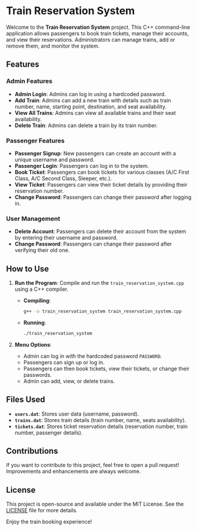 # Train Reservation System

Welcome to the **Train Reservation System** project. This C++ command-line application allows passengers to book train tickets, manage their accounts, and view their reservations. Administrators can manage trains, add or remove them, and monitor the system.

## Features

### Admin Features
- **Admin Login**: Admins can log in using a hardcoded password.
- **Add Train**: Admins can add a new train with details such as train number, name, starting point, destination, and seat availability.
- **View All Trains**: Admins can view all available trains and their seat availability.
- **Delete Train**: Admins can delete a train by its train number.

### Passenger Features
- **Passenger Signup**: New passengers can create an account with a unique username and password.
- **Passenger Login**: Passengers can log in to the system.
- **Book Ticket**: Passengers can book tickets for various classes (A/C First Class, A/C Second Class, Sleeper, etc.).
- **View Ticket**: Passengers can view their ticket details by providing their reservation number.
- **Change Password**: Passengers can change their password after logging in.

### User Management
- **Delete Account**: Passengers can delete their account from the system by entering their username and password.
- **Change Password**: Passengers can change their password after verifying their old one.

## How to Use

1. **Run the Program**: Compile and run the `train_reservation_system.cpp` using a C++ compiler.
   
   - **Compiling**:
     ```bash
     g++ -o train_reservation_system train_reservation_system.cpp
     ```

   - **Running**:
     ```bash
     ./train_reservation_system
     ```

2. **Menu Options**:
   - Admin can log in with the hardcoded password `PASSWORD`.
   - Passengers can sign up or log in.
   - Passengers can then book tickets, view their tickets, or change their passwords.
   - Admin can add, view, or delete trains.

## Files Used
- **`users.dat`**: Stores user data (username, password).
- **`trains.dat`**: Stores train details (train number, name, seats availability).
- **`tickets.dat`**: Stores ticket reservation details (reservation number, train number, passenger details).

## Contributions

If you want to contribute to this project, feel free to open a pull request! Improvements and enhancements are always welcome.

## License

This project is open-source and available under the MIT License. See the [LICENSE](LICENSE) file for more details.

Enjoy the train booking experience!
